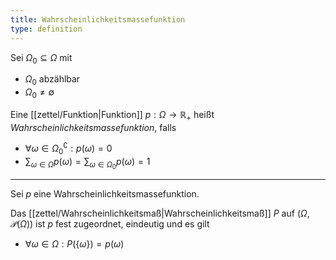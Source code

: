```yaml
---
title: Wahrscheinlichkeitsmassefunktion
type: definition
---
```


Sei $\Omega_0 \subseteq \Omega$  mit
- $\Omega_0$ abzählbar
- $\Omega_0 \ne \emptyset$

Eine [[zettel/Funktion|Funktion]] $p : \Omega \to \mathbb{R}_+$ heißt *Wahrscheinlichkeitsmassefunktion*, falls
- $\forall \omega \in \Omega_0^\complement : p(\omega) = 0$
- $\sum_{\omega \in \Omega} p(\omega) = \sum_{\omega \in \Omega_0} p(\omega) = 1$

---

Sei $p$ eine Wahrscheinlichkeitsmassefunktion.

Das [[zettel/Wahrscheinlichkeitsmaß|Wahrscheinlichkeitsmaß]] $P$ auf $(\Omega, \mathcal{P}(\Omega))$ ist $p$ fest zugeordnet, eindeutig und es gilt
- $\forall \omega \in \Omega : P(\{ \omega \}) = p(\omega)$